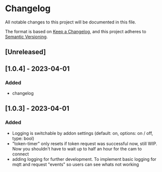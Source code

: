 # Changelog

All notable changes to this project will be documented in this file.

The format is based on [Keep a Changelog](https://keepachangelog.com/en/1.0.0/),
and this project adheres to [Semantic Versioning](https://semver.org/spec/v2.0.0.html).

## [Unreleased]

## [1.0.4] - 2023-04-01

### Added

- changelog

## [1.0.3] - 2023-04-01

### Added

- Logging is switchable by addon settings (default: on, options: on / off, type: bool)
- "token-timer" only resets if token request was successful now, still WIP. Now you shouldn't have to wait up to half an hour for the cam to connect
- adding logging for further development. To implement basic logging for mqtt and request "events" so users can see whats not working